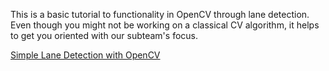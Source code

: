 This is a basic tutorial to functionality in OpenCV through lane detection. 
Even though you might not be working on a classical CV algorithm, it helps to get you oriented with our subteam's focus. 

[Simple Lane Detection with OpenCV](https://medium.com/@mrhwick/simple-lane-detection-with-opencv-bfeb6ae54ec0)

